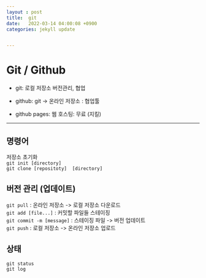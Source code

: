 ```yaml
---
layout : post
title:  git
date:   2022-03-14 04:00:08 +0900
categories: jekyll update


---
```

# Git / Github


* git: 로컬 저장소 버전관리, 협업
* github: git -> 온라인 저장소 : 협업툴

* github pages: 웹 호스팅: 무료 (지킬)

---
## 명령어
저장소 초기화   
`git init [directory]`   
`git clone [repositoty]  [directory]`

## 버전 관리 (업데이트)
`git pull` : 온라인 저장소 -> 로컬 저장소 다운로드        
`git add [file...]` : 커밋할 파일들 스테이징    
`git commit -m [message]` : 스테이징 파일 -> 버전 업데이트   
`git push`  : 로컬 저장소 -> 온라인 저장소 업로드

## 상태
`git status`    
`git log`   



